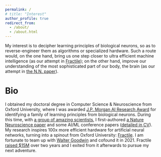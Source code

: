 ```yaml
---
permalink: /
# title: "Interest"
author_profile: true
redirect_from: 
  - /about/
  - /about.html
---
```


My interest is to decipher learning principles of biological neurons, so as to reverse-engineer them as algorithms or specialized hardware. Such a route would, on the one hand, bring us one step closer to ultra efficient machine intelligence (as our attempt in [Fractile](https://www.fractile.ai/)); on the other hand, improve our understanding of the most sophisticated part of our body, the brain (as our attempt in [the N.N. paper](https://www.nature.com/articles/s41593-023-01514-1)).
<!-- , so that diseases related to learning, and broadly, to neural systems, can be better understood and treated -->

Bio
=======

<!-- (10 awardees worldwide) -->
I obtained my doctoral degree in Computer Science & Neuroscience from Oxford University, where I was awarded [J.P. Morgan AI Research Award](https://www.jpmorgan.com/technology/artificial-intelligence/research-awards) for identifying a family of learning principles from biological neurons. During this time, with [a group of amazing scientists](https://www.mrcbndu.ox.ac.uk/groups/bogacz-group), I first-authored [a Nature Neuroscience paper](https://www.nature.com/articles/s41593-023-01514-1) and some AI/ML conference papers ([detailed in CV](http://yuhangsong.github.io/files/Curriculum_Vitae.pdf)). My research inspires 100x more efficient hardware for artificial neural networks, turning into a spinout from Oxford University: [Fractile](https://www.fractile.ai/). I am fortunate to team up with [Walter Goodwin](https://www.linkedin.com/in/walter-goodwin/) and cofound it in 2021. Fractile [raised $15M](https://fortune.com/2024/07/26/fractile-ai-chip-startup-nvidia-15-million-funding-seed-round/) over two years and I exited from it afterwards to pursue my next adventure.

